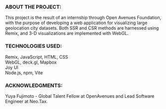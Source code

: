 ### ABOUT THE PROJECT:

This project is the result of an internship through Open Avenues Foundation, with the purpose of developing a web application for visualizing large geolocation city datasets. Both SSR and CSR methods are harnessed using Remix, and 3-D visualizations are implemented with WebGL.

### TECHNOLOGIES USED:
Remix, JavaScript, HTML, CSS <br>
WebGL, deck.gl, Mapbox <br>
Joy UI <br>
Node.js, npm, Vite <br>

### ACKNOWLEDGMENTS:
Yuya Fujimoto - Global Talent Fellow at OpenAvenues and Lead Software Engineer at Neo.Tax.
